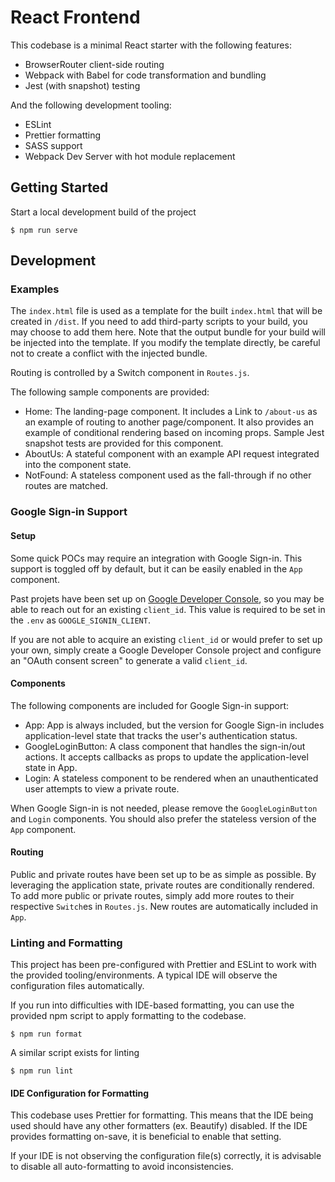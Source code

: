 # React Frontend

This codebase is a minimal React starter with the following features:

- BrowserRouter client-side routing
- Webpack with Babel for code transformation and bundling
- Jest (with snapshot) testing

And the following development tooling:

- ESLint
- Prettier formatting
- SASS support
- Webpack Dev Server with hot module replacement

## Getting Started

Start a local development build of the project

```
$ npm run serve
```

## Development

### Examples

The `index.html` file is used as a template for the built `index.html` that
will be created in `/dist`. If you need to add third-party scripts to your
build, you may choose to add them here. Note that the output bundle for your
build will be injected into the template. If you modify the template directly,
be careful not to create a conflict with the injected bundle.

Routing is controlled by a Switch component in `Routes.js`.

The following sample components are provided:

- Home: The landing-page component. It includes a Link to `/about-us` as an
  example of routing to another page/component. It also provides an example of
  conditional rendering based on incoming props. Sample Jest snapshot tests are
  provided for this component.
- AboutUs: A stateful component with an example API request integrated into the
  component state.
- NotFound: A stateless component used as the fall-through if no other routes
  are matched.

### Google Sign-in Support

#### Setup

Some quick POCs may require an integration with Google Sign-in. This support is
toggled off by default, but it can be easily enabled in the `App` component.

Past projets have been set up on [Google Developer
Console](https://console.developers.google.com/), so you may be able to reach
out for an existing `client_id`. This value is required to be set in the `.env`
as `GOOGLE_SIGNIN_CLIENT`.

If you are not able to acquire an existing `client_id` or would prefer to set
up your own, simply create a Google Developer Console project and configure an
"OAuth consent screen" to generate a valid `client_id`.

#### Components

The following components are included for Google Sign-in support:
- App: App is always included, but the version for Google Sign-in includes
  application-level state that tracks the user's authentication status.
- GoogleLoginButton: A class component that handles the sign-in/out actions. It
  accepts callbacks as props to update the application-level state in App.
- Login: A stateless component to be rendered when an unauthenticated user
  attempts to view a private route.

When Google Sign-in is not needed, please remove the `GoogleLoginButton` and
`Login` components. You should also prefer the stateless version of the `App`
component.

#### Routing

Public and private routes have been set up to be as simple as possible. By
leveraging the application state, private routes are conditionally rendered. To
add more public or private routes, simply add more routes to their respective
`Switch`es in `Routes.js`. New routes are automatically included in `App`.

### Linting and Formatting

This project has been pre-configured with Prettier and ESLint to work with the
provided tooling/environments. A typical IDE will observe the configuration
files automatically.

If you run into difficulties with IDE-based formatting, you can use the
provided npm script to apply formatting to the codebase.

```
$ npm run format
```

A similar script exists for linting

```
$ npm run lint
```

#### IDE Configuration for Formatting

This codebase uses Prettier for formatting. This means that the IDE being used
should have any other formatters (ex. Beautify) disabled. If the IDE provides
formatting on-save, it is beneficial to enable that setting.

If your IDE is not observing the configuration file(s) correctly, it is
advisable to disable all auto-formatting to avoid inconsistencies.
